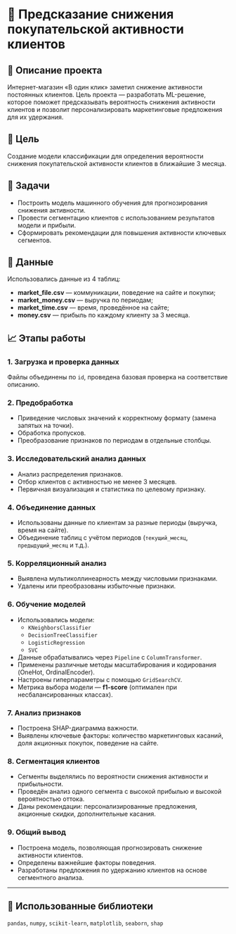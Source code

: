 # 🛒 Предсказание снижения покупательской активности клиентов

## 📌 Описание проекта

Интернет-магазин «В один клик» заметил снижение активности постоянных клиентов. Цель проекта — разработать ML-решение, которое поможет предсказывать вероятность снижения активности клиентов и позволит персонализировать маркетинговые предложения для их удержания.

## 🎯 Цель

Создание модели классификации для определения вероятности снижения покупательской активности клиентов в ближайшие 3 месяца.

## 🧩 Задачи

- Построить модель машинного обучения для прогнозирования снижения активности.
- Провести сегментацию клиентов с использованием результатов модели и прибыли.
- Сформировать рекомендации для повышения активности ключевых сегментов.

## 📂 Данные

Использовались данные из 4 таблиц:
- **market_file.csv** — коммуникации, поведение на сайте и покупки;
- **market_money.csv** — выручка по периодам;
- **market_time.csv** — время, проведённое на сайте;
- **money.csv** — прибыль по каждому клиенту за 3 месяца.

## 📈 Этапы работы

### 1. Загрузка и проверка данных
Файлы объединены по `id`, проведена базовая проверка на соответствие описанию.

### 2. Предобработка
- Приведение числовых значений к корректному формату (замена запятых на точки).
- Обработка пропусков.
- Преобразование признаков по периодам в отдельные столбцы.

### 3. Исследовательский анализ данных
- Анализ распределения признаков.
- Отбор клиентов с активностью не менее 3 месяцев.
- Первичная визуализация и статистика по целевому признаку.

### 4. Объединение данных
- Использованы данные по клиентам за разные периоды (выручка, время на сайте).
- Объединение таблиц с учётом периодов (`текущий_месяц`, `предыдущий_месяц` и т.д.).

### 5. Корреляционный анализ
- Выявлена мультиколлинеарность между числовыми признаками.
- Удалены или преобразованы избыточные признаки.

### 6. Обучение моделей
- Использовались модели:
  - `KNeighborsClassifier`
  - `DecisionTreeClassifier`
  - `LogisticRegression`
  - `SVC`
- Данные обрабатывались через `Pipeline` с `ColumnTransformer`.
- Применены различные методы масштабирования и кодирования (OneHot, OrdinalEncoder).
- Настроены гиперпараметры с помощью `GridSearchCV`.
- Метрика выбора модели — **f1-score** (оптимален при несбалансированных классах).

### 7. Анализ признаков
- Построена SHAP-диаграмма важности.
- Выявлены ключевые факторы: количество маркетинговых касаний, доля акционных покупок, поведение на сайте.

### 8. Сегментация клиентов
- Сегменты выделялись по вероятности снижения активности и прибыльности.
- Проведён анализ одного сегмента с высокой прибылью и высокой вероятностью оттока.
- Даны рекомендации: персонализированные предложения, акционные скидки, дополнительные касания.

### 9. Общий вывод
- Построена модель, позволяющая прогнозировать снижение активности клиентов.
- Определены важнейшие факторы поведения.
- Разработаны предложения по удержанию клиентов на основе сегментного анализа.

---

## 📌 Использованные библиотеки

`pandas`, `numpy`, `scikit-learn`, `matplotlib`, `seaborn`, `shap`
